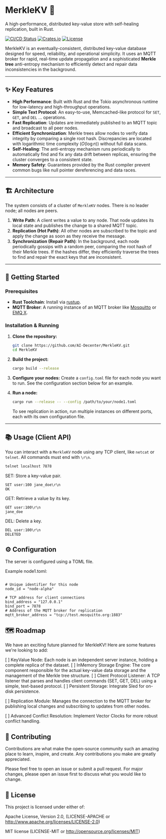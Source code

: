 # MerkleKV 🚀

A high-performance, distributed key-value store with self-healing replication, built in Rust.

[![CI/CD Status](https://img.shields.io/github/actions/workflow/status/your-username/merkledb/ci.yml?branch=main&style=for-the-badge)](https://github.com/your-username/merkledb/actions)
[![Crates.io](https://img.shields.io/crates/v/merkledb.svg?style=for-the-badge)](https://crates.io/crates/merkledb)
[![License](https://img.shields.io/badge/License-Apache_2.0_OR_MIT-blue.svg?style=for-the-badge)](https://opensource.org/licenses/MIT)

MerkleKV is an eventually-consistent, distributed key-value database designed for speed, reliability, and operational simplicity. It uses an MQTT broker for rapid, real-time update propagation and a sophisticated **Merkle tree** anti-entropy mechanism to efficiently detect and repair data inconsistencies in the background.

---

## ✨ Key Features

* **High Performance**: Built with Rust and the Tokio asynchronous runtime for low-latency and high-throughput operations.
* **Simple Text Protocol**: An easy-to-use, Memcached-like protocol for `SET`, `GET`, and `DEL` ... operations.
* **Fast Replication**: Updates are immediately published to an MQTT topic and broadcast to all peer nodes.
* **Efficient Synchronization**: Merkle trees allow nodes to verify data integrity by comparing a single root hash. Discrepancies are located with logarithmic time complexity ($O(\log n)$) without full data scans.
* **Self-Healing**: The anti-entropy mechanism runs periodically to automatically find and fix any data drift between replicas, ensuring the cluster converges to a consistent state.
* **Memory Safety**: Guarantees provided by the Rust compiler prevent common bugs like null pointer dereferencing and data races.

---

## 🏗️ Architecture

The system consists of a cluster of `MerkleKV` nodes. There is no leader node; all nodes are peers.

1.  **Write Path**: A client writes a value to any node. That node updates its local state and publishes the change to a shared MQTT topic.
2.  **Replication (Hot Path)**: All other nodes are subscribed to the topic and apply the change as soon as they receive the message.
3.  **Synchronization (Repair Path)**: In the background, each node periodically gossips with a random peer, comparing the root hash of their Merkle trees. If the hashes differ, they efficiently traverse the trees to find and repair the exact keys that are inconsistent.



---

## 🔧 Getting Started

### Prerequisites

* **Rust Toolchain**: Install via [rustup](https://rustup.rs/).
* **MQTT Broker**: A running instance of an MQTT broker like [Mosquitto](https://mosquitto.org/) or [EMQ X](https://www.emqx.io/).

### Installation & Running

1.  **Clone the repository:**
    ```bash
    git clone https://github.com/AI-Decenter/MerkleKV.git 
    cd MerkleKV
    ```

2.  **Build the project:**
    ```bash
    cargo build --release
    ```

3.  **Configure your nodes:**
    Create a `config.toml` file for each node you want to run. See the configuration section below for an example.

4.  **Run a node:**
    ```bash
    cargo run --release -- --config /path/to/your/node1.toml
    ```
    To see replication in action, run multiple instances on different ports, each with its own configuration file.

---

## 📚 Usage (Client API)

You can interact with a `MerkleKV` node using any TCP client, like `netcat` or `telnet`. All commands must end with `\r\n`.

```bash
telnet localhost 7878

```
SET: Store a key-value pair.


```
SET user:100 jane_doe\r\n
OK
```
GET: Retrieve a value by its key.
```
GET user:100\r\n
jane_doe
```
DEL: Delete a key.
```
DEL user:100\r\n
DELETED
```
## ⚙️ Configuration
The server is configured using a TOML file.

Example node1.toml:

```Ini, TOML

# Unique identifier for this node
node_id = "node-alpha"

# TCP address for client connections
bind_address = "127.0.0.1"
bind_port = 7878
# Address of the MQTT broker for replication
mqtt_broker_address = "tcp://test.mosquitto.org:1883"

```
## 🗺️ Roadmap
We have an exciting future planned for MerkleKV! Here are some features we're looking to add:

[ ] KeyValue Node: Each node is an independent server instance, holding a complete replica of the dataset.
[ ] InMemory Storage Engine: The core component responsible for the actual key-value data storage and the management of the Merkle tree structure.
[ ] Client Protocol Listener: A TCP listener that parses and handles client commands (SET, GET, DEL) using a simple, text-based protocol.
[ ] Persistent Storage: Integrate Sled for on-disk persistence.

[ ] Replication Module: Manages the connection to the MQTT broker for publishing local changes and subscribing to updates from other nodes.

[ ] Advanced Conflict Resolution: Implement Vector Clocks for more robust conflict handling.

## 🙌 Contributing
Contributions are what make the open-source community such an amazing place to learn, inspire, and create. Any contributions you make are greatly appreciated.

Please feel free to open an issue or submit a pull request. For major changes, please open an issue first to discuss what you would like to change.

## 📜 License
This project is licensed under either of:

Apache License, Version 2.0, (LICENSE-APACHE or http://www.apache.org/licenses/LICENSE-2.0)

MIT license (LICENSE-MIT or http://opensource.org/licenses/MIT)

